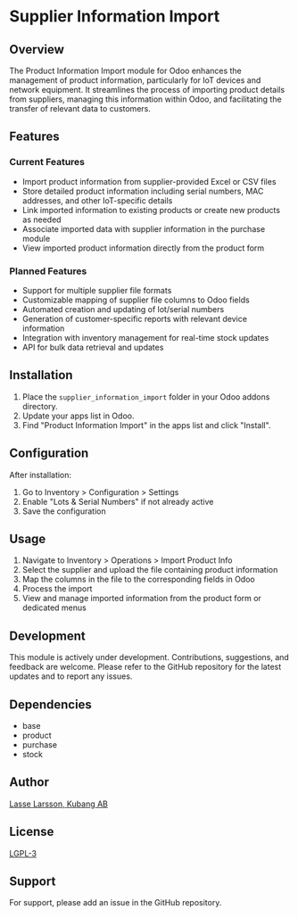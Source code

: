 # Supplier Information Import

## Overview
The Product Information Import module for Odoo enhances the management of product information, particularly for IoT devices and network equipment. It streamlines the process of importing product details from suppliers, managing this information within Odoo, and facilitating the transfer of relevant data to customers.

## Features

### Current Features
- Import product information from supplier-provided Excel or CSV files
- Store detailed product information including serial numbers, MAC addresses, and other IoT-specific details
- Link imported information to existing products or create new products as needed
- Associate imported data with supplier information in the purchase module
- View imported product information directly from the product form

### Planned Features
- Support for multiple supplier file formats
- Customizable mapping of supplier file columns to Odoo fields
- Automated creation and updating of lot/serial numbers
- Generation of customer-specific reports with relevant device information
- Integration with inventory management for real-time stock updates
- API for bulk data retrieval and updates

## Installation
1. Place the `supplier_information_import` folder in your Odoo addons directory.
2. Update your apps list in Odoo.
3. Find "Product Information Import" in the apps list and click "Install".

## Configuration
After installation:
1. Go to Inventory > Configuration > Settings
2. Enable "Lots & Serial Numbers" if not already active
3. Save the configuration

## Usage
1. Navigate to Inventory > Operations > Import Product Info
2. Select the supplier and upload the file containing product information
3. Map the columns in the file to the corresponding fields in Odoo
4. Process the import
5. View and manage imported information from the product form or dedicated menus

## Development
This module is actively under development. Contributions, suggestions, and feedback are welcome. Please refer to the GitHub repository for the latest updates and to report any issues.

## Dependencies
- base
- product
- purchase
- stock

## Author
[Lasse Larsson, Kubang AB](https://kubang.eu/)

## License
[LGPL-3](https://www.gnu.org/licenses/lgpl-3.0.en.html)

## Support
For support, please add an issue in the GitHub repository.